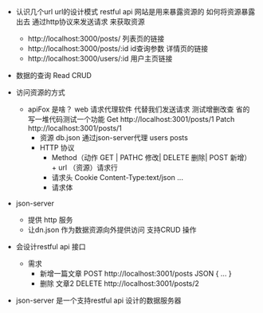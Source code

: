 - 认识几个url
  url的设计模式 restful api
  网站是用来暴露资源的 如何将资源暴露出去
  通过http协议来发送请求 来获取资源
  - http://localhost:3000/posts/ 列表页的链接
  - http://localhost:3000/posts/:id id查询参数 详情页的链接
  - http://localhost:3000/users/:id 用户主页链接

- 数据的查询 Read CRUD
- 访问资源的方式
  - apiFox 是啥？
    web 请求代理软件 代替我们发送请求 测试增删改查 省的写一堆代码测试一个功能
    Get http://localhost:3001/posts/1 
    Patch http://localhost:3001/posts/1 
    - 资源 db.json 通过json-server代理 users posts
    - HTTP 协议
      - Method（动作 GET | PATHC 修改| DELETE 删除| POST 新增） + url （资源）请求行
      - 请求头 Cookie Content-Type:text/json ...
      - 请求体
- json-server
  - 提供 http 服务
  - 让dn.json 作为数据资源向外提供访问 支持CRUD 操作

- 会设计restful api 接口 
  - 需求
    - 新增一篇文章
      POST  http://localhost:3001/posts 
      JSON
      {
        ...
      }
    - 删除 文章2
      DELETE http://localhost:3001/posts/2

- json-server 是一个支持restful api 设计的数据服务器